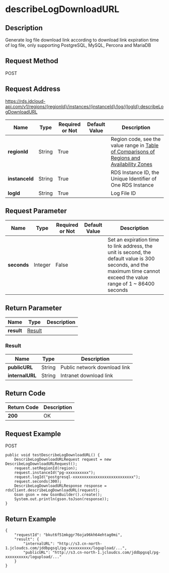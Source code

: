 # describeLogDownloadURL


## Description
Generate log file download link according to download link expiration time of log file, only supporting PostgreSQL, MySQL, Percona and MariaDB

## Request Method
POST

## Request Address
https://rds.jdcloud-api.com/v1/regions/{regionId}/instances/{instanceId}/log/{logId}:describeLogDownloadURL

|Name|Type|Required or Not|Default Value|Description|
|---|---|---|---|---|
|**regionId**|String|True| |Region code, see the value range in [Table of Comparisons of Regions and Availability Zones](../Enum-Definitions/Regions-AZ.md)|
|**instanceId**|String|True| |RDS Instance ID, the Unique Identifier of One RDS Instance|
|**logId**|String|True| |Log File ID|

## Request Parameter
|Name|Type|Required or Not|Default Value|Description|
|---|---|---|---|---|
|**seconds**|Integer|False| |Set an expiration time to link address, the unit is second, the default value is 300 seconds, and the maximum time cannot exceed the value range of 1 ~ 86400 seconds|


## Return Parameter
|Name|Type|Description|
|---|---|---|
|**result**|[Result](describeLogDownloadURL#Result)| |

### <a name="Result">Result</a>
|Name|Type|Description|
|---|---|---|
|**publicURL**|String|Public network download link|
|**internalURL**|String|Intranet download link|

## Return Code
|Return Code|Description|
|---|---|
|**200**|OK|

## Request Example
POST
```
public void testDescribeLogDownloadURL() {
    DescribeLogDownloadURLRequest request = new DescribeLogDownloadURLRequest();
    request.setRegionId(region);
    request.instanceId("pg-xxxxxxxxxx");
    request.logId("postgresql-xxxxxxxxxxxxxxxxxxxxxxxxxxx");
    request.seconds(300);
    DescribeLogDownloadURLResponse response = rdsClient.describeLogDownloadURL(request);
    Gson gson = new GsonBuilder().create();
    System.out.println(gson.toJson(response));
}

```

## Return Example
```
{
    "requestId": "bkut6f51mkggr76oja96kh64ehtag0mi", 
    "result": {
        "internalURL": "http://s3.cn-north-1.jcloudcs.com/jddbpgsql/pg-xxxxxxxxxx/logupload/...", 
        "publicURL": "http://s3.cn-north-1.jcloudcs.com/jddbpgsql/pg-xxxxxxxxxx/logupload/..."
    }
}
```
